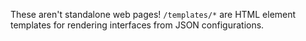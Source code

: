 These aren't standalone web pages! 
`/templates/*` are HTML element templates for rendering interfaces from JSON configurations.

